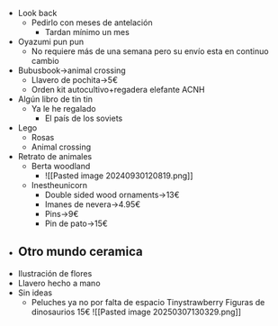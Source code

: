 - Look back
	- Pedirlo con meses de antelación 
		- Tardan mínimo un mes
- Oyazumi pun pun
	- No requiere más de una semana pero su envío esta en continuo cambio
- Bubusbook→animal crossing
	- Llavero de pochita→5€
	- Orden kit autocultivo+regadera elefante ACNH
- Algún libro de tin tin
	- Ya le he regalado 
		- El país de los soviets
- Lego
	- Rosas
	- Animal crossing
- Retrato de animales
	- Berta woodland 
		- ![[Pasted image 20240930120819.png]]
	- Inestheunicorn
		- Double sided wood ornaments→13€
		- Imanes de nevera→4.95€
		- Pins→9€
		- Pin de pato→15€
- Otro mundo ceramica
	- 
- Ilustración de flores
- Llavero hecho a mano
- Sin ideas
	- Peluches ya no por falta de espacio
Tinystrawberry
	Figuras de dinosaurios
		15€
			![[Pasted image 20250307130329.png]]
		
